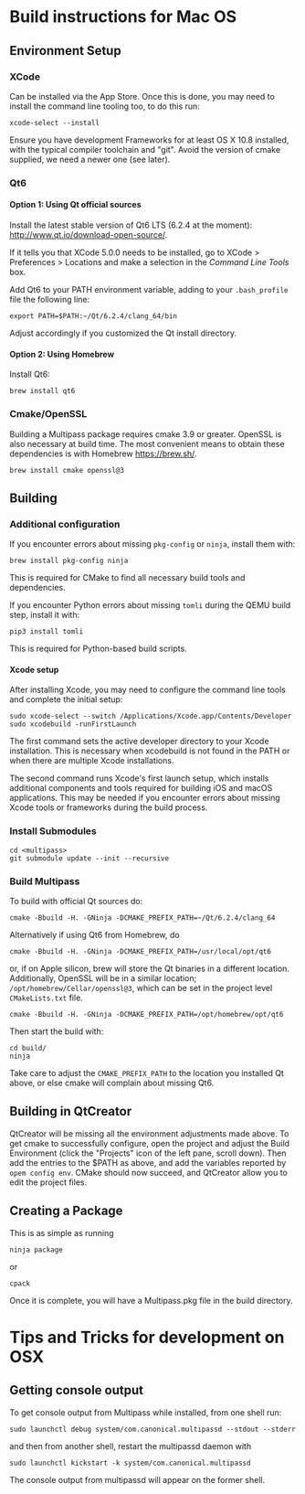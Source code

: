 Build instructions for Mac OS
=============================

Environment Setup
-----------------

### XCode

Can be installed via the App Store. Once this is done, you may need to install the command line tooling too, to do this
run:

    xcode-select --install

Ensure you have development Frameworks for at least OS X 10.8 installed, with the typical compiler toolchain and "git".
Avoid the version of cmake supplied, we need a newer one (see later).

### Qt6

#### Option 1: Using Qt official sources

Install the latest stable version of Qt6 LTS (6.2.4 at the moment): <http://www.qt.io/download-open-source/>.

If it tells you that XCode 5.0.0 needs to be installed, go to XCode > Preferences > Locations and make a selection in
the _Command Line Tools_ box.

Add Qt6 to your PATH environment variable, adding to your `.bash_profile` file the following line:

    export PATH=$PATH:~/Qt/6.2.4/clang_64/bin

Adjust accordingly if you customized the Qt install directory.

#### Option 2: Using Homebrew

Install Qt6:

    brew install qt6

### Cmake/OpenSSL

Building a Multipass package requires cmake 3.9 or greater. OpenSSL is also necessary at build time. The most convenient
means to obtain these dependencies is with Homebrew <https://brew.sh/>.

    brew install cmake openssl@3

Building
---------------------------------------

### Additional configuration

If you encounter errors about missing `pkg-config` or `ninja`, install them with:

    brew install pkg-config ninja

This is required for CMake to find all necessary build tools and dependencies.

If you encounter Python errors about missing `tomli` during the QEMU build step, install it with:

    pip3 install tomli

This is required for Python-based build scripts.

#### Xcode setup

After installing Xcode, you may need to configure the command line tools and complete the initial setup:

    sudo xcode-select --switch /Applications/Xcode.app/Contents/Developer
    sudo xcodebuild -runFirstLaunch

The first command sets the active developer directory to your Xcode installation. This is necessary when xcodebuild is not found in the PATH or when there are multiple Xcode installations.

The second command runs Xcode's first launch setup, which installs additional components and tools required for building iOS and macOS applications. This may be needed if you encounter errors about missing Xcode tools or frameworks during the build process.

### Install Submodules

    cd <multipass>
    git submodule update --init --recursive

### Build Multipass

To build with official Qt sources do:

    cmake -Bbuild -H. -GNinja -DCMAKE_PREFIX_PATH=~/Qt/6.2.4/clang_64

Alternatively if using Qt6 from Homebrew, do

    cmake -Bbuild -H. -GNinja -DCMAKE_PREFIX_PATH=/usr/local/opt/qt6

or, if on Apple silicon, brew will store the Qt binaries in a different location. Additionally, OpenSSL will be in a
similar location; `/opt/homebrew/Cellar/openssl@3`, which can be set in the project level `CMakeLists.txt` file.

    cmake -Bbuild -H. -GNinja -DCMAKE_PREFIX_PATH=/opt/homebrew/opt/qt6

Then start the build with:

    cd build/
    ninja

Take care to adjust the `CMAKE_PREFIX_PATH` to the location you installed Qt above, or else cmake will complain about
missing Qt6.

Building in QtCreator
---------------------
QtCreator will be missing all the environment adjustments made above. To get cmake to successfully configure, open the
project and adjust the Build Environment (click the "Projects" icon of the left pane, scroll down). Then add the entries
to the $PATH as above, and add the variables reported by `opem config env`. CMake should now succeed, and QtCreator
allow you to edit the project files.


Creating a Package
------------------
This is as simple as running

    ninja package

or

    cpack

Once it is complete, you will have a Multipass.pkg file in the build directory.


Tips and Tricks for development on OSX
======================================

Getting console output
----------------------
To get console output from Multipass while installed, from one shell run:

    sudo launchctl debug system/com.canonical.multipassd --stdout --stderr

and then from another shell, restart the multipassd daemon with

    sudo launchctl kickstart -k system/com.canonical.multipassd

The console output from multipassd will appear on the former shell.
